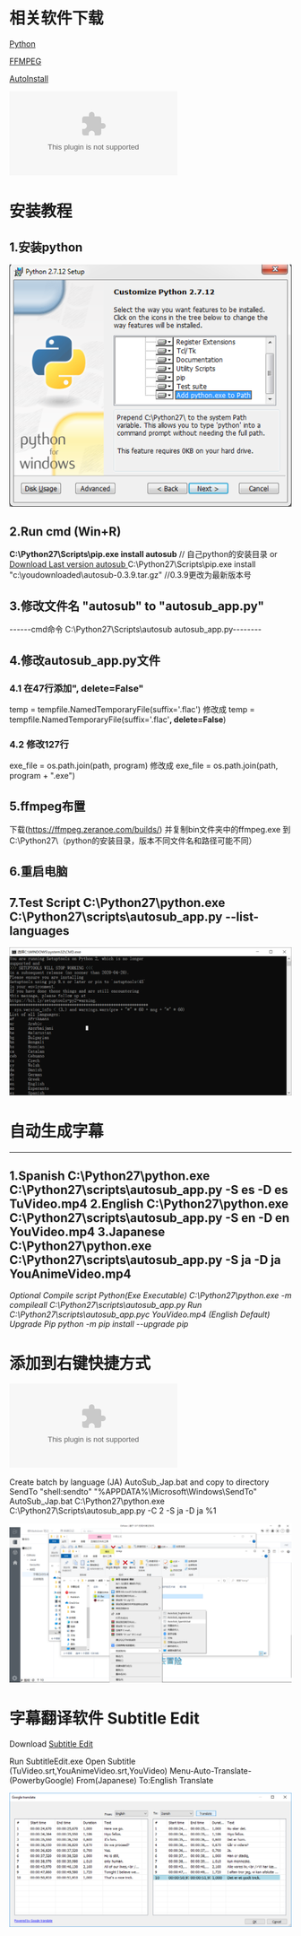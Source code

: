 # 相关软件下载
[Python](https://www.python.org/ftp/python)

[FFMPEG](https://ffmpeg.zeranoe.com/builds/)

[AutoInstall](https://pypi.org/project/autosub/)

![Subtitle Editor Aegisub](https://raw.githubusercontent.com/disturb-yy/GitNote-image/master/gitnote/2020/05/30/SubtitleEdit-3.5.15-Setup-1590830243728.zip?token=AJGNWAVWU77UYOMSDUM3L2S62ISP2)

# **安装教程**
## **1.安装python**
![title](../../.local/static/2020/4/3/安装python.1590582082788.png)

## **2.Run cmd (Win+R)**
**C:\Python27\Scripts\pip.exe install autosub**
// 自己python的安装目录
or
[Download Last version autosub ](https://pypi.python.org/pypi/autosub)
C:\Python27\Scripts\pip.exe install "c:\youdownloaded\autosub-0.3.9.tar.gz"    //0.3.9更改为最新版本号

## **3.修改文件名  "autosub" to "autosub_app.py"**
------cmd命令  C:\Python27\Scripts\autosub autosub_app.py--------

## **4.修改autosub_app.py文件**
### 4.1 在47行添加", delete=False"
temp = tempfile.NamedTemporaryFile(suffix='.flac')
修改成
temp = tempfile.NamedTemporaryFile(suffix='.flac'**, delete=False**)
### 4.2 修改127行
exe_file = os.path.join(path, program)
修改成
exe_file = os.path.join(path, program + ".exe")
## **5.ffmpeg布置**
下载(https://ffmpeg.zeranoe.com/builds/) 并复制bin文件夹中的ffmpeg.exe 到 C:\Python27\（python的安装目录，版本不同文件名和路径可能不同）

## **6.重启电脑**

## **7.Test Script C:\Python27\python.exe C:\Python27\scripts\autosub_app.py --list-languages**

![测试成功](../../.local/static/2020/4/3/02.1590584796383.png)

# **自动生成字幕**
-----------------------------------
**1.Spanish**
C:\Python27\python.exe C:\Python27\scripts\autosub_app.py -S es -D es TuVideo.mp4
**2.English**
C:\Python27\python.exe C:\Python27\scripts\autosub_app.py -S en -D en YouVideo.mp4
**3.Japanese**
C:\Python27\python.exe C:\Python27\scripts\autosub_app.py -S ja -D ja YouAnimeVideo.mp4
-----------------------------------
*Optional
Compile script Python(Exe Executable)
C:\Python27\python.exe -m compileall C:\Python27\scripts\autosub_app.py
Run
C:\Python27\scripts\autosub_app.pyc YouVideo.mp4 (English Default)
Upgrade Pip
python -m pip install --upgrade pip*



# 添加到右键快捷方式
![autosub_app.zip](../../.local/static/2020/4/3/autosub_app.0.3.12.1590583198169.zip)

Create batch by language (JA) AutoSub_Jap.bat and copy to directory SendTo
"shell:sendto"
"%APPDATA%\Microsoft\Windows\SendTo"
AutoSub_Jap.bat
C:\Python27\python.exe C:\Python27\Scripts\autosub_app.py -C 2 -S ja -D ja %1

![右键菜单](../../.local/static/2020/4/3/右键菜单.1590583409726.png)

# **字幕翻译软件 Subtitle Edit** 
Download [Subtitle Edit](https://github.com/SubtitleEdit/subtitleedit/releases)

Run SubtitleEdit.exe
Open Subtitle (TuVideo.srt,YouAnimeVideo.srt,YouVideo)
Menu-Auto-Translate-(PowerbyGoogle)
From(Japanese) To:English
Translate

![ ](../../.local/static/2020/4/3/字幕翻译.1590583691452.png)




